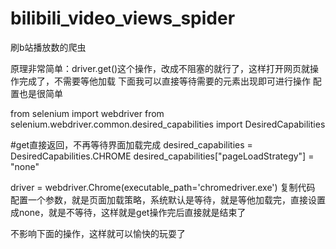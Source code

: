 # bilibili_video_views_spider
刷b站播放数的爬虫

原理非常简单：driver.get()这个操作，改成不阻塞的就行了，这样打开网页就操作完成了，不需要等他加载
下面我可以直接等待需要的元素出现即可进行操作
配置也是很简单


from selenium import webdriver
from selenium.webdriver.common.desired_capabilities import DesiredCapabilities


#get直接返回，不再等待界面加载完成
desired_capabilities = DesiredCapabilities.CHROME
desired_capabilities["pageLoadStrategy"] = "none"

driver = webdriver.Chrome(executable_path='chromedriver.exe')
复制代码
配置一个参数，就是页面加载策略，系统默认是等待，就是等他加载完，直接设置成none，就是不等待，这样就是get操作完后直接就是结束了

不影响下面的操作，这样就可以愉快的玩耍了


